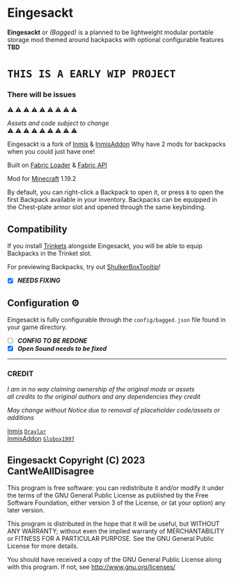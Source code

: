 # Eingesackt

**Eingesackt** or *(Bagged)* is a planned to be lightweight modular portable storage mod themed around backpacks with optional configurable features **TBD**


# **`THIS IS A EARLY WIP PROJECT`**   

### **There will be issues**

⚠️ 	⚠️ 	⚠️ 	⚠️ 	⚠️ 	⚠️ 	⚠️ 	⚠️ ⚠️	

*Assets and code subject to change*   
⚠️ 	⚠️ 	⚠️ 	⚠️ 	⚠️ 	⚠️ 	⚠️ 	⚠️ 	⚠️ 	

Eingesackt is a fork of [Inmis](https://github.com/Draylar/inmis) & [InmisAddon](https://github.com/Globox1997/InmisAddon) 
Why have 2 mods for backpacks when you could just have one! 

Built on [Fabric Loader](https://fabricmc.net/) & [Fabric API](https://www.curseforge.com/minecraft/mc-mods/fabric-api) 

Mod for [Minecraft](https://www.minecraft.net/en-us) 1.19.2


By default, you can right-click a Backpack to open it, or press `B` to open the first Backpack available in your inventory.
Backpacks can be equipped in the Chest-plate armor slot and opened through the same keybinding.

## Compatibility

If you install [Trinkets](https://www.curseforge.com/minecraft/mc-mods/trinkets-fabric) alongside Eingesackt, you will be able to equip Backpacks in the Trinket slot.

For previewing Backpacks, try out [ShulkerBoxTooltip](https://www.curseforge.com/minecraft/mc-mods/shulkerboxtooltip)!

- [x] ***NEEDS FIXING***


## Configuration ⚙

Eingesackt is fully configurable through the `config/bagged.json` file found in your game directory.

- [ ] ***CONFIG TO BE REDONE***
- [x] ***Open Sound needs to be fixed***

---


### CREDIT

*I am in no way claiming ownership of the original mods or assets  
all credits to the original authors and any dependencies they credit*

*May change without Notice due to removal of placeholder code/assets or additions*

[Inmis](https://github.com/Draylar/inmis) [`Draylar`](https://github.com/Draylar)  
[InmisAddon](https://github.com/Globox1997/InmisAddon) [`Globox1997`](https://github.com/Globox1997)


## Eingesackt  Copyright (C) 2023 CantWeAllDisagree   

This program is free software: you can redistribute it and/or modify
it under the terms of the GNU General Public License as published by
the Free Software Foundation, either version 3 of the License, or
(at your option) any later version.

This program is distributed in the hope that it will be useful,
but WITHOUT ANY WARRANTY; without even the implied warranty of
MERCHANTABILITY or FITNESS FOR A PARTICULAR PURPOSE.  See the
GNU General Public License for more details.

You should have received a copy of the GNU General Public License
along with this program.  If not, see <http://www.gnu.org/licenses/>
